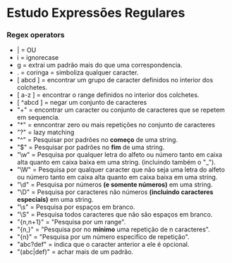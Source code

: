# Estudo Expressões Regulares

### Regex operators
* | = OU
* i = ignorecase
* g = extrai um padrão mais do que uma correspondencia.
* . = coringa = simboliza qualquer caracter.
* [ abcd ] = encontrar um grupo de caracter definidos no interior dos colchetes.
* [ a-z ] = encontrar o range definidos no interior dos colchetes.
* [ ^abcd ] = negar um conjunto de caracteres
* "+" = encontrar um caracter ou conjunto de caracteres que se repetem em sequencia.
* "*" = enncontrar zero ou mais repetições no conjunto de caracteres
* "?" = lazy matching
* "^" = Pesquisar por padrões no **começo** de uma string.
* "$" = Pesquisar por padrões no **fim** de uma string.
* "\w" = Pesquisa por qualquer letra do alfeto ou número tanto em caixa alta quanto em caixa baixa em uma string. (incluindo também o "_").
* "\W" = Pesquisa por qualquer caracter que não seja uma letra do alfeto ou número tanto em caixa alta quanto em caixa baixa em uma string. 
* "\d" = Pesquisa por números **(e somente números)** em uma string.
* "\D" = Pesquisa por caracteres não números **(incluindo caracteres especiais)** em uma string.
* "\s" = Pesquisa por espaços em branco.
* "\S" = Pesquisa todos caracteres que não são espaços em branco.
* "{n,n+1}" = "Pesquisa por um range".
* "{n,}" = "Pesquisa por no **mínimo** uma repetição de n caracteres".
* "{n}" = "Pesquisa por um número especifico de repetição".
* "abc?def" = indica que o caracter anterior a ele é opcional.
* "(abc|def)" = achar mais de um padrão.
